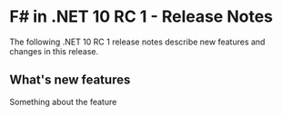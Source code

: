 # F# in .NET 10 RC 1 - Release Notes

The following .NET 10 RC 1 release notes describe new features and changes in
this release.

## What's new features

Something about the feature
